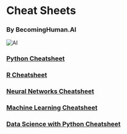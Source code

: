 # Cheat Sheets 
### By BecomingHuman.AI

 <img align="center" alt="AI" src="https://github.com/aibits-dxb/Truffle/blob/main/Ganache/CheatSheets/Title.png" />
 
<br>

### [Python Cheatsheet](https://github.com/aibits-dxb/Truffle/blob/main/Ganache/CheatSheets/Python-Cheat-Sheet.pdf)

### [R Cheatsheet](https://github.com/aibits-dxb/Truffle/blob/main/Ganache/CheatSheets/R-Cheat-Sheet.pdf)

### [Neural Networks Cheatsheet](https://github.com/aibits-dxb/Truffle/blob/main/Ganache/CheatSheets/NeuralNetwork.pdf) 

### [Machine Learning Cheatsheet](https://github.com/aibits-dxb/Truffle/blob/main/Ganache/CheatSheets/MachineLearning.pdf)

### [Data Science with Python Cheatsheet](https://github.com/aibits-dxb/Truffle/blob/main/Ganache/CheatSheets/DataSciencewithPython.pdf) 





